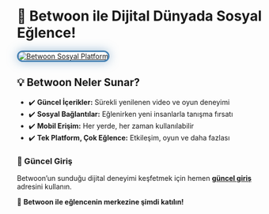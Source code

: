<h1>🚀 Betwoon ile Dijital Dünyada Sosyal Eğlence!</h1>

<a href="https://shortlinkapp.com/FrhHb" title="Betwoon Güncel Giriş">
  <img src="https://i.ibb.co/5K7Ks6w/zzzz3.gif" alt="Betwoon Sosyal Platform" style="max-width: 100%; border: 3px solid #4682B4; border-radius: 15px; box-shadow: 0px 0px 20px rgba(70, 130, 180, 0.5);">
</a>

<h2>💡 Betwoon Neler Sunar?</h2>
<ul>
  <li>✔️ <strong>Güncel İçerikler:</strong> Sürekli yenilenen video ve oyun deneyimi</li>
  <li>✔️ <strong>Sosyal Bağlantılar:</strong> Eğlenirken yeni insanlarla tanışma fırsatı</li>
  <li>✔️ <strong>Mobil Erişim:</strong> Her yerde, her zaman kullanılabilir</li>
  <li>✔️ <strong>Tek Platform, Çok Eğlence:</strong> Etkileşim, oyun ve daha fazlası</li>
</ul>

<h3>🔗 Güncel Giriş</h3>
<p>Betwoon’un sunduğu dijital deneyimi keşfetmek için hemen <a href="https://shortlinkapp.com/FrhHb"><strong>güncel giriş</strong></a> adresini kullanın.</p>

<p>🎉 <strong>Betwoon ile eğlencenin merkezine şimdi katılın!</strong></p>

<meta name="description" content="Betwoon güncel giriş adresiyle sosyal etkileşim ve eğlencenin keyfini çıkarın. Mobil uyumlu platform ile her yerde Betwoon dünyasına erişin!">
